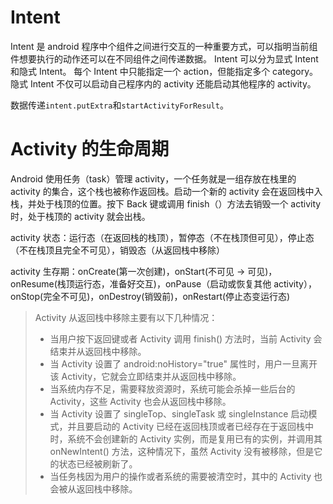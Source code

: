 # Intent

Intent 是 android 程序中个组件之间进行交互的一种重要方式，可以指明当前组件想要执行的动作还可以在不同组件之间传递数据。
Intent 可以分为显式 Intent 和隐式 Intent。
每个 Intent 中只能指定一个 action，但能指定多个 category。
隐式 Intent 不仅可以启动自己程序内的 activity 还能启动其他程序的 activity。

数据传递`intent.putExtra`和`startActivityForResult`。

# Activity 的生命周期

Android 使用任务（task）管理 activity，一个任务就是一组存放在栈里的 activity 的集合，这个栈也被称作返回栈。启动一个新的 activity 会在返回栈中入栈，并处于栈顶的位置。按下 Back 键或调用 finish（）方法去销毁一个 activity 时，处于栈顶的 activity 就会出栈。

activity 状态：运行态（在返回栈的栈顶），暂停态（不在栈顶但可见），停止态（不在栈顶且完全不可见），销毁态（从返回栈中移除）

activity 生存期：onCreate(第一次创建)，onStart(不可见 -> 可见)，onResume(栈顶运行态，准备好交互)，onPause（启动或恢复其他 activity），onStop(完全不可见)，onDestroy(销毁前)，onRestart(停止态变运行态)

> Activity 从返回栈中移除主要有以下几种情况：
> 
> - 当用户按下返回键或者 Activity 调用 finish() 方法时，当前 Activity 会结束并从返回栈中移除。
> - 当 Activity 设置了 android:noHistory="true" 属性时，用户一旦离开该 Activity，它就会立即结束并从返回栈中移除。
> - 当系统内存不足，需要释放资源时，系统可能会杀掉一些后台的 Activity，这些 Activity 也会从返回栈中移除。
> - 当 Activity 设置了 singleTop、singleTask 或 singleInstance 启动模式，并且要启动的 Activity 已经在返回栈顶或者已经存在于返回栈中时，系统不会创建新的 Activity 实例，而是复用已有的实例，并调用其 onNewIntent() 方法，这种情况下，虽然 Activity 没有被移除，但是它的状态已经被刷新了。
> - 当任务栈因为用户的操作或者系统的需要被清空时，其中的 Activity 也会被从返回栈中移除。





